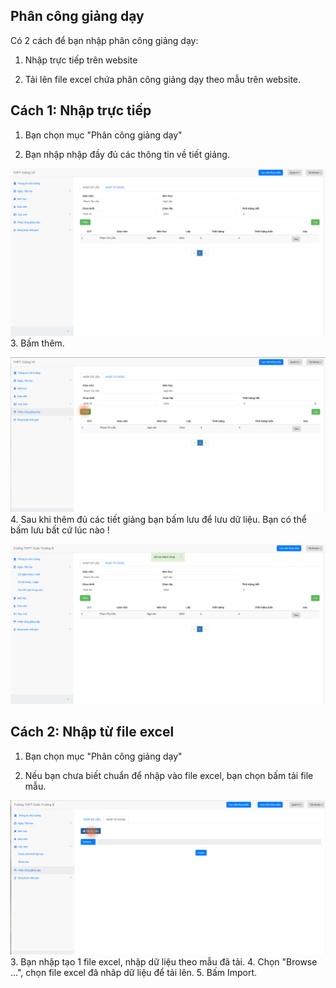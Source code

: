 ## Phân công giảng dạy

Có 2 cách để bạn nhập phân công giảng dạy:

1. Nhập trực tiếp trên website

2. Tải lên file excel chứa phân công giảng dạy theo mẫu trên website.

## Cách 1: Nhập trực tiếp

1. Bạn chọn mục "Phân công giảng dạy"

2. Bạn nhập nhập đầy đủ các thông tin về tiết giảng.

![activity](img/activity.png)
3. Bấm thêm.

![add_activity](img/add_activity.png)
4. Sau khi thêm đủ các tiết giảng bạn bấm lưu để lưu dữ liệu. Bạn có thể bấm lưu bất cứ lúc nào !

![save_activity](img/save_activity.png)
## Cách 2: Nhập từ file excel

1. Bạn chọn mục "Phân công giảng dạy"

2. Nếu bạn chưa biết chuẩn để nhập vào file excel, bạn chọn bấm tải file mẫu.

![download_example](img/download_example.png)
3. Bạn nhập tạo 1 file excel, nhập dữ liệu theo mẫu đã tải.
4. Chọn "Browse ...", chọn file excel đã nhâp dữ liệu để tải lên.
5. Bấm Import.
